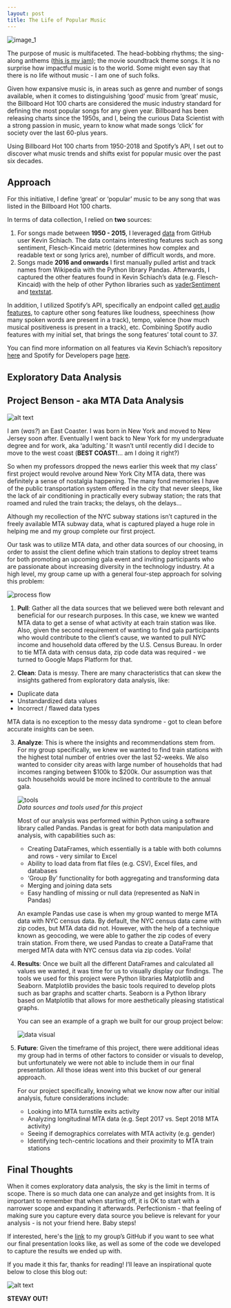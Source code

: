 ```yaml
---
layout: post
title: The Life of Popular Music
---
```


![image_1](/images/blog_post_2/image_1.jpg)

The purpose of music is multifaceted. The head-bobbing rhythms; the sing-along anthems ([this is my jam](https://youtu.be/HgzGwKwLmgM)); the movie soundtrack theme songs. It is no surprise how impactful music is to the world. Some might even say that there is no life without music - I am one of such folks.

Given how expansive music is, in areas such as genre and number of songs available, when it comes to distinguishing ‘good’ music from ‘great’ music, the Billboard Hot 100 charts are considered the music industry standard for defining the most popular songs for any given year. Billboard has been releasing charts since the 1950s, and I, being the curious Data Scientist with a strong passion in music, yearn to know what made songs ‘click’ for society over the last 60-plus years.

Using Billboard Hot 100 charts from 1950-2018 and Spotify’s API, I set out to discover what music trends and shifts exist for popular music over the past six decades.

## Approach  
For this initiative, I define ‘great’ or ‘popular’ music to be any song that was listed in the Billboard Hot 100 charts. 

In terms of data collection, I relied on **two** sources: 
 
1. For songs made between **1950 - 2015**, I leveraged [data](https://github.com/kevinschaich/billboard/tree/master/data/years) from GitHub user Kevin Schiach. The data contains interesting features such as song sentiment, Flesch-Kincaid metric (determines how complex and readable text or song lyrics are), number of difficult words, and more.  
2. Songs made **2016 and onwards** I first manually pulled artist and track names from Wikipedia with the Python library Pandas. Afterwards, I captured the other features found in Kevin Schiach’s data (e.g. Flesch-Kincaid) with the help of other Python libraries such as [vaderSentiment](https://github.com/cjhutto/vaderSentiment) and [textstat](https://pypi.org/project/textstat/). 

In addition, I utilized Spotify’s API, specifically an endpoint called [get audio features](https://developer.spotify.com/documentation/web-api/reference/tracks/get-audio-features/), to capture other song features like loudness, speechiness (how many spoken words are present in a track), tempo, valence (how much musical positiveness is present in a track), etc. Combining Spotify audio features with my initial set, that brings the song features’ total count to 37.

You can find more information on all features via Kevin Schiach’s repository [here](https://github.com/kevinschaich/billboard) and Spotify for Developers page [here](https://developer.spotify.com/documentation/web-api/reference/tracks/get-audio-features/). 

## Exploratory Data Analysis


## Project Benson - aka MTA Data Analysis

![alt text](/images/blog_post_1/image_8.png)
  
I am (*was?*) an East Coaster. I was born in New York and moved to New Jersey soon after. Eventually I went back to New York for my undergraduate degree and for work, aka ‘adulting.’ It wasn’t until recently did I decide to move to the west coast (**BEST COAST!**... am I doing it right?) 

So when my professors dropped the news earlier this week that my class’ first project would revolve around New York City MTA data, there was definitely a sense of nostalgia happening. The many fond memories I have of the public transportation system offered in the city that never sleeps, like the lack of air conditioning in practically every subway station; the rats that roamed and ruled the train tracks; the delays, oh the delays…

Although my recollection of the NYC subway stations isn’t captured in the freely available MTA subway data, what is captured played a huge role in helping me and my group complete our first project. 

Our task was to utilize MTA data, and other data sources of our choosing, in order to assist the client define which train stations to deploy street teams for both promoting an upcoming gala event and inviting participants who are passionate about increasing diversity in the technology industry. At a high level, my group came up with a general four-step approach for solving this problem:

![process flow](/images/blog_post_1/image_4.png)

1. **Pull**: Gather all the data sources that we believed were both relevant and beneficial for our research purposes. In this case, we knew we wanted MTA data to get a sense of what activity at each train station was like. Also, given the second requirement of wanting to find gala participants who would contribute to the client’s cause, we wanted to pull NYC income and household data offered by the U.S. Census Bureau. In order to tie MTA data with census data, zip code data was required - we turned to Google Maps Platform for that. 

2. **Clean**: Data is messy. There are many characteristics that can skew the insights gathered from exploratory data analysis, like: 
  - Duplicate data
  - Unstandardized data values
  - Incorrect / flawed data types  

   MTA data is no exception to the messy data syndrome - got to clean before accurate insights can be seen.  

3. **Analyze**: This is where the insights and recommendations stem from. For my group specifically, we knew we wanted to find train stations with the highest total number of entries over the last 52-weeks. We also wanted to consider city areas with large number of households that had incomes ranging between $100k to $200k. Our assumption was that such households would be more inclined to contribute to the annual gala. 
	
	![tools](/images/blog_post_1/image_5.png)  
   *Data sources and tools used for this project*  
   
	Most of our analysis was performed within Python using a software library called Pandas. Pandas is great for both data manipulation and analysis, with capabilities such as:
	- Creating DataFrames, which essentially is a table with both columns and rows - very similar to Excel
	- Ability to load data from flat files (e.g. CSV), Excel files, and databases
	- ‘Group By’ functionality for both aggregating and transforming data
	- Merging and joining data sets
	- Easy handling of missing or null data (represented as NaN in Pandas)

   An example Pandas use case is when my group wanted to merge MTA data with NYC census data. By default, the NYC census data came with zip codes, but MTA data did not. However, with the help of a technique known as geocoding, we were able to gather the zip codes of every train station. From there, we used Pandas to create a DataFrame that merged MTA data with NYC census data via zip codes. Voila!  
   
4. **Results**: Once we built all the different DataFrames and calculated all values we wanted, it was time for us to visually display our findings. The tools we used for this project were Python libraries Matplotlib and Seaborn. Matplotlib provides the basic tools required to develop plots such as bar graphs and scatter charts. Seaborn is a Python library based on Matplotlib that allows for more aesthetically pleasing statistical graphs. 

   You can see an example of a graph we built for our group project below:
     
   ![data visual](/images/blog_post_1/image_7.png)
   

5. **Future**: Given the timeframe of this project, there were additional ideas my group had in terms of other factors to consider or visuals to develop, but unfortunately we were not able to include them in our final presentation. All those ideas went into this bucket of our general approach. 

   For our project specifically, knowing what we know now after our initial analysis, future considerations include:
	- Looking into MTA turnstile exits activity
	- Analyzing longitudinal MTA data (e.g. Sept 2017 vs. Sept 2018 MTA activity)
	- Seeing if demographics correlates with MTA activity (e.g. gender)
	- Identifying tech-centric locations and their proximity to MTA train stations

## Final Thoughts  
When it comes exploratory data analysis, the sky is the limit in terms of scope. There is so much data one can analyze and get insights from. It is important to remember that when starting off, it is OK to start with a narrower scope and expanding it afterwards. Perfectionism - that feeling of making sure you capture every data source you believe is relevant for your analysis - is not your friend here. Baby steps!

If interested, here's the [link](https://github.com/RedGeryon/MTA-subway) to my group’s GitHub if you want to see what our final presentation looks like, as well as some of the code we developed to capture the results we ended up with. 

If you made it this far, thanks for reading! I’ll leave an inspirational quote below to close this blog out:

![alt text](https://media.giphy.com/media/QChZZqzSo9d2o/giphy.gif)

**STEVAY OUT!**